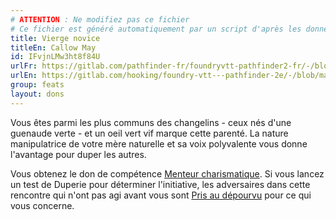 ```yaml
---
# ATTENTION : Ne modifiez pas ce fichier
# Ce fichier est généré automatiquement par un script d'après les données du module Foundry VTT officiel et de sa traduction
title: Vierge novice
titleEn: Callow May
id: IFvjnLMw3ht8f84U
urlFr: https://gitlab.com/pathfinder-fr/foundryvtt-pathfinder2-fr/-/blob/master/data/feats/IFvjnLMw3ht8f84U.htm
urlEn: https://gitlab.com/hooking/foundry-vtt---pathfinder-2e/-/blob/master/packs/data/feats.db/callow-may.json
group: feats
layout: dons
---
```

Vous êtes parmi les plus communs des changelins - ceux nés d'une guenaude verte - et un oeil vert vif marque cette parenté. La nature manipulatrice de votre mère naturelle et sa voix polyvalente vous donne l'avantage pour duper les autres.

Vous obtenez le don de compétence [Menteur charismatique](menteur-charismatique.md). Si vous lancez un test de Duperie pour déterminer l'initiative, les adversaires dans cette rencontre qui n'ont pas agi avant vous sont [Pris au dépourvu](../conditions/pris-au-dépourvu.md) pour ce qui vous concerne.


